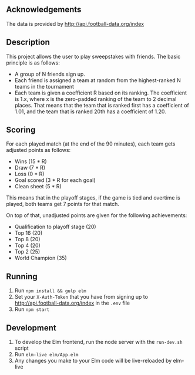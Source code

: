 Acknowledgements
----------------
The data is provided by http://api.football-data.org/index


Description
-----------

This project allows the user to play sweepstakes with friends. The basic principle is as follows:
- A group of N friends sign up.
- Each friend is assigned a team at random from the highest-ranked N teams in the tournament
- Each team is given a coefficient R based on its ranking. The coefficient is 1.x, where x is the zero-padded ranking of the team to 2 decimal places. That means that the team that is ranked first has a coefficient of 1.01, and the team that is ranked 20th has a coefficient of 1.20.

Scoring
-------
For each played match (at the end of the 90 minutes), each team gets adjusted points as follows:
- Wins (15 * R)
- Draw (7 * R)
- Loss (0 * R)
- Goal scored (3 * R for each goal)
- Clean sheet (5 * R)

This means that in the playoff stages, if the game is tied and overtime is played, both teams get 7 points for that match.

On top of that, unadjusted points are given for the following achievements:
- Qualification to playoff stage (20)
- Top 16 (20)
- Top 8 (20)
- Top 4 (20)
- Top 2 (25)
- World Champion (35)

Running
-------

1. Run `npm install && gulp elm`
1. Set your `X-Auth-Token` that you have from signing up to http://api.football-data.org/index in the `.env` file
1. Run `npm start`

Development
-----------
1. To develop the Elm frontend, run the node server with the `run-dev.sh` script
1. Run `elm-live elm/App.elm`
1. Any changes you make to your Elm code will be live-reloaded by elm-live
